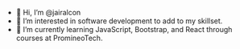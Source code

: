 - 👋 Hi, I’m @jairalcon
- 👀 I’m interested in software development to add to my skillset.
- 🌱 I’m currently learning JavaScript, Bootstrap, and React through courses at PromineoTech.

<!---
jairalcon/jairalcon is a ✨ special ✨ repository because its `README.md` (this file) appears on your GitHub profile.
You can click the Preview link to take a look at your changes.
--->
